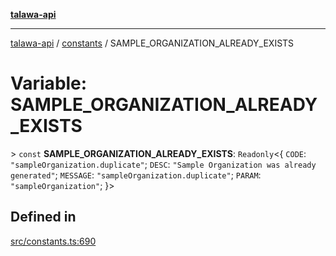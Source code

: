 [**talawa-api**](../../README.md)

***

[talawa-api](../../modules.md) / [constants](../README.md) / SAMPLE\_ORGANIZATION\_ALREADY\_EXISTS

# Variable: SAMPLE\_ORGANIZATION\_ALREADY\_EXISTS

\> `const` **SAMPLE\_ORGANIZATION\_ALREADY\_EXISTS**: `Readonly`\<\{ `CODE`: `"sampleOrganization.duplicate"`; `DESC`: `"Sample Organization was already generated"`; `MESSAGE`: `"sampleOrganization.duplicate"`; `PARAM`: `"sampleOrganization"`; \}\>

## Defined in

[src/constants.ts:690](https://github.com/PalisadoesFoundation/talawa-api/blob/4b5c74fd36bcfc2e36f3a06b67d517e865c188be/src/constants.ts#L690)
